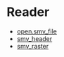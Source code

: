 # Reader



+ [open.smv_file](Reader/open.smv_file.1) 
+ [smv_header](Reader/smv_header.1) 
+ [smv_raster](Reader/smv_raster.1) 
